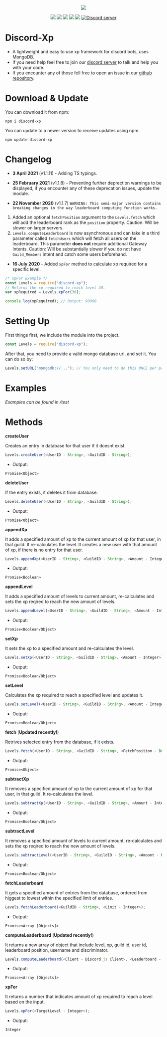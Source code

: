 <p align="center"><a href="https://nodei.co/npm/discord-xp/"><img src="https://nodei.co/npm/discord-xp.png"></a></p>
<p align="center"><img src="https://img.shields.io/npm/v/discord-xp"> <img src="https://img.shields.io/github/repo-size/MrAugu/discord-xp"> <img src="https://img.shields.io/npm/l/discord-xp"> <img src="https://img.shields.io/github/contributors/MrAugu/discord-xp"> <img src="https://img.shields.io/github/package-json/dependency-version/MrAugu/discord-xp/mongoose"> <a href="https://discord.gg/rk7cVyk"><img src="https://discordapp.com/api/guilds/630058179547627592/widget.png" alt="Discord server"/></a></p>

# Discord-Xp
- A lightweight and easy to use xp framework for discord bots, uses MongoDB.
- If you need help feel free to join our <a href="https://discord.gg/rk7cVyk">discord server</a> to talk and help you with your code.
- If you encounter any of those fell free to open an issue in our <a href="https://github.com/MrAugu/discord-xp/issues">github repository</a>.

# Download & Update
You can download it from npm:
```cli
npm i discord-xp
```
You can update to a newer version to receive updates using npm.
```cli
npm update discord-xp
```

# Changelog
- **3 April 2021** (v1.1.11) - Adding TS typings.

- **25 February 2021** (v1.1.8) - Preventing further deprection warnings to be displayed, if you encounter any of these deprecation issues, update the module.

- **22 November 2020** (v1.1.7) `WARNING: This semi-major version contains breaking changes in the way leaderboard computing function works.`
1. Added an optional `fetchPosition` argument to the `Levels.fetch` which will add the leaderboard rank as the `position` property. Caution: Will be slower on larger servers.
2. `Levels.computeLeaderboard` is now asynchronous and can take in a third parameter called `fetchUsers` which will fetch all users on the leaderboard. This parameter **does not** require additional Gateway Intents. Caution: Will be substantially slower if you do not have `Guild_Members` intent and catch some users beforehand. 

- **16 July 2020** - Added `xpFor` method to calculate xp required for a specific level.
```js
/* xpFor Example */
const Levels = require("discord-xp");
// Returns the xp required to reach level 30.
var xpRequired = Levels.xpFor(30);

console.log(xpRequired); // Output: 90000
```

# Setting Up
First things first, we include the module into the project.
```js
const Levels = require("discord-xp");
```
After that, you need to provide a valid mongo database url, and set it. You can do so by:
```js
Levels.setURL("mongodb://..."); // You only need to do this ONCE per process.
```

# Examples
*Examples can be found in /test*

# Methods
**createUser**

Creates an entry in database for that user if it doesnt exist.
```js
Levels.createUser(<UserID - String>, <GuildID - String>);
```
- Output:
```
Promise<Object>
```
**deleteUser**

If the entry exists, it deletes it from database.
```js
Levels.deleteUser(<UserID - String>, <GuildID - String>);
```
- Output:
```
Promise<Object>
```
**appendXp**

It adds a specified amount of xp to the current amount of xp for that user, in that guild. It re-calculates the level. It creates a new user with that amount of xp, if there is no entry for that user. 
```js
Levels.appendXp(<UserID - String>, <GuildID - String>, <Amount - Integer>);
```
- Output:
```
Promise<Boolean>
```
**appendLevel**

It adds a specified amount of levels to current amount, re-calculates and sets the xp reqired to reach the new amount of levels. 
```js
Levels.appendLevel(<UserID - String>, <GuildID - String>, <Amount - Integer>);
```
- Output:
```
Promise<Boolean/Object>
```
**setXp**

It sets the xp to a specified amount and re-calculates the level.
```js
Levels.setXp(<UserID - String>, <GuildID - String>, <Amount - Integer>);
```
- Output:
```
Promise<Boolean/Object>
```
**setLevel**

Calculates the xp required to reach a specified level and updates it.
```js
Levels.setLevel(<UserID - String>, <GuildID - String>, <Amount - Integer>);
```
- Output:
```
Promise<Boolean/Object>
```
**fetch** (**Updated recently!**)

Retrives selected entry from the database, if it exists.
```js
Levels.fetch(<UserID - String>, <GuildID - String>, <FetchPosition - Boolean>);
```
- Output:
```
Promise<Object>
```
**subtractXp**

It removes a specified amount of xp to the current amount of xp for that user, in that guild. It re-calculates the level.
```js
Levels.subtractXp(<UserID - String>, <GuildID - String>, <Amount - Integer>);
```
- Output:
```
Promise<Boolean/Object>
```
**subtractLevel**

It removes a specified amount of levels to current amount, re-calculates and sets the xp reqired to reach the new amount of levels. 
```js
Levels.subtractLevel(<UserID - String>, <GuildID - String>, <Amount - Number>);
```
- Output:
```
Promise<Boolean/Object>
```
**fetchLeaderboard**

It gets a specified amount of entries from the database, ordered from higgest to lowest within the specified limit of entries.
```js
Levels.fetchLeaderboard(<GuildID - String>, <Limit - Integer>);
```
- Output:
```
Promise<Array [Objects]>
```
**computeLeaderboard** (**Updated recently!**)

It returns a new array of object that include level, xp, guild id, user id, leaderboard position, username and discriminator.
```js
Levels.computeLeaderboard(<Client - Discord.js Client>, <Leaderboard - fetchLeaderboard output>, <fetchUsers - boolean, disabled by default>);
```
- Output:
```
Promise<Array [Objects]>
```
**xpFor**

It returns a number that indicates amount of xp required to reach a level based on the input.
```js
Levels.xpFor(<TargetLevel - Integer>);
```
- Output:
```
Integer
```
